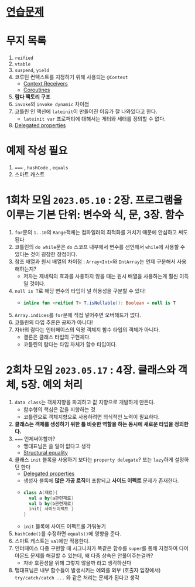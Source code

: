 
# [연습문제](https://github.com/jdalma/kotlin-core-programming/wiki/%EC%97%B0%EC%8A%B5-%EB%AC%B8%EC%A0%9C)

# 무지 목록

1. `reified`
2. `vtable`
3. `suspend`, `yield`
4. 코루틴 컨텍스트를 지정하기 위해 사용되는 `@Context`
   - [Context Receivers](https://github.com/Kotlin/KEEP/blob/master/proposals/context-receivers.md)
   - [Coroutines](https://github.com/Kotlin/KEEP/blob/master/proposals/coroutines.md)
5. **람다 팩토리 구조**
6. `invoke`와 `invoke dynamic` 차이점
7. 코틀린 인 액션에 `lateinit`이 만들어진 이유가 잘 나와있다고 한다.
   - `lateinit var` 프로퍼티에 대해서는 게터와 세터를 정의할 수 없다.
8. [Delegated properties](https://kotlinlang.org/docs/delegated-properties.html)

# 예제 작성 필요
1. `===` , `hashCode` , `equals`
2. 스마트 캐스트

# 1회차 모임 `2023.05.10` : 2장. 프로그램을 이루는 기본 단위: 변수와 식, 문, 3장. 함수

1. `for`문의 `1..10`의 `Range`객체는 컴파일러의 최적화를 거치기 때문에 안심하고 써도 된다
2. 코틀린의 `do while`문은 `do` 스코프 내부에서 변수를 선언해서 `while`에 사용할 수 있다는 것이 굉장한 장점이다.
3. 참조 배열과 원시 배열의 차이점 : `Array<Int>`와 `IntArray`는 언제 구분해서 사용해하는지?
   - 저자는 제네릭의 효과를 사용하지 않을 때는 원시 배열을 사용하는게 훨씬 이득일 것이다. 
4. `null is T`로 해당 변수의 타입이 널 허용성을 구분할 수 있다!
   - ```kotlin
     inline fun <reified T> T.isNullable(): Boolean = null is T
     ```
5. `Array.indices`를 `for`문에 직접 넣어주면 오버헤드가 없다.
6. 코틀린의 타입 추론은 공짜가 아니다!
7. 자바의 람다는 인터페이스의 익명 객체지 함수 타입의 객체가 아니다.
   - 결론은 클래스 타입의 구현체다.
   - 코틀린의 람다는 타입 자체가 함수 타입이다.

# 2회차 모임 `2023.05.17` : 4장. 클래스와 객체, 5장. 예외 처리

1. `data class`는 객체지향을 파괴하고 값 지향으로 개발하게 만든다.
   - 함수형의 핵심은 값을 지향하는 것
   - 코틀린으로 객체지향으로 사용하려면 의식적인 노력이 필요하다.
2. **클래스는 객체를 생성하기 위한 틀 비슷한 역할을 하는 동시에 새로운 타입을 정의한다.**
3. `===` 언제써야할까?
   - 맹대표님은 쓸 일이 없다고 생각
   - [Structural equality](https://kotlinlang.org/docs/equality.html#structural-equality)
6. 클래스 `init` 블록을 사용하기 보다는 `property delegate`? 또는 `lazy`하게 설정하던 한다
   - [Delegated properties](https://kotlinlang.org/docs/delegated-properties.html)
   - 생성자 블록에 **많은 가공 로직**이 포함되고 **사이드 이펙트** 문제가 존재한다.
   - ```kotlin
     class A(재료){
       val a by(a관련재료)
       val b by(b관련재료)
       init{ 사이드이팩트 }
     }
     ```
   - `init` 블록에 사이드 이펙트롤 가둬놓기 
8. `hashCode()`를 수정하면 `equals()`에 영향을 준다.
9. 스마트 캐스트는 `val`에만 적용한다.
10. 인터페이스 다중 구현할 때 시그니처가 똑같은 함수를 `super`를 통해 지정하여 다이아몬드 문제를 해결할 수 있는데, 왜 다중 상속은 안풀어주는걸까?
    - 자바 호환성을 위해 그렇지 않을까 라고 생각하신다
11. 맹대표님은 내부 함수들이 발생시키는 예외를 외부 (호출자 입장에서) `try/catch/catch ...` 와 같은 처리는 문제가 된다고 생각
